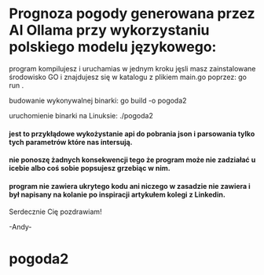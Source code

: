 # Prognoza pogody generowana przez AI Ollama przy wykorzystaniu polskiego modelu językowego: 
program kompilujesz i uruchamias w jednym kroku jęsli masz zainstalowane środowisko GO i znajdujesz się w katalogu z plikiem main.go poprzez:
go run . 

budowanie wykonywalnej binarki:
go build -o pogoda2

uruchomienie binarki na Linuksie:
./pogoda2

#### jest to przykłądowe wykożystanie api do pobrania json i parsowania tylko tych parametrów które nas intersują. 
#### nie ponoszę żadnych konsekwencji tego że program może nie zadziałać u icebie albo coś sobie popsujesz grzebiąc w nim.
#### program nie zawiera ukrytego kodu ani niczego w zasadzie nie zawiera i był napisany na kolanie po inspiracji artykułem kolegi z Linkedin.

Serdecznie Cię pozdrawiam!

-Andy-
# pogoda2
